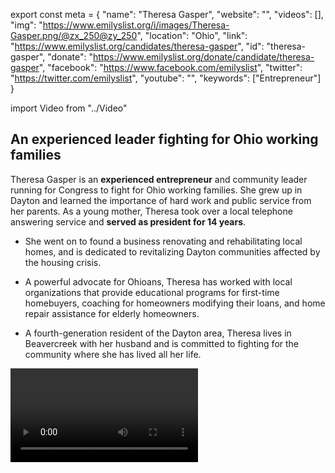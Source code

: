 export const meta = {
  "name": "Theresa Gasper",
  "website": "",
  "videos": [],
  "img": "https://www.emilyslist.org/i/images/Theresa-Gasper.png/@zx_250@zy_250",
  "location": "Ohio",
  "link": "https://www.emilyslist.org/candidates/theresa-gasper",
  "id": "theresa-gasper",
  "donate": "https://www.emilyslist.org/donate/candidate/theresa-gasper",
  "facebook": "https://www.facebook.com/emilyslist",
  "twitter": "https://twitter.com/emilyslist",
  "youtube": "",
  "keywords": ["Entrepreneur"]
}

import Video from "../Video"

## An experienced leader fighting for Ohio working families

Theresa Gasper is an **experienced entrepreneur** and community leader running for Congress to fight for Ohio working families. She grew up in Dayton and learned the importance of hard work and public service from her parents. As a young mother, Theresa took over a local telephone answering service and **served as president for 14 years**.

- She went on to found a business renovating and rehabilitating local homes, and is dedicated to revitalizing Dayton communities affected by the housing crisis.

- A powerful advocate for Ohioans, Theresa has worked with local organizations that provide educational programs for first-time homebuyers, coaching for homeowners modifying their loans, and home repair assistance for elderly homeowners.

- A fourth-generation resident of the Dayton area, Theresa lives in Beavercreek with her husband and is committed to fighting for the community where she has lived all her life.

<Video id="aaTG6ClZ_jg" />

## A powerful advocate working to expand economic opportunity

Theresa is running to expand economic opportunity for all hardworking Ohio families and to help create good-paying jobs in the Dayton area. “So many people in our community are struggling, through no fault of their own, but because policies are in place that make it difficult for them to stay afloat, let alone get ahead,” Theresa has said. “I want to live in a community where everyone has the chance to thrive.” When her father lost his job at the age of 55, she saw firsthand how changes in our economy hurt Ohio families. He found work at local hardware store before going on to buy and run a framing shop. Inspired by his grit, Theresa will fight tirelessly for every Ohioan to have the opportunity to succeed. “Our elected officials need to look out for the economic interests of all constituents, not just the few,” she has said. When elected, she will give Ohio working families a powerful new voice in Washington.

## An opportunity to flip a seat from red to blue

Theresa is challenging incumbent Republican Congressman Mike Turner, an out-of-touch extremist whose agenda hurts the working families he was elected to serve. This is an opportunity to flip a seat, and an important seat on the path to flipping the House. Theresa is running a grassroots campaign engaging new voters across the district that can serve as a model for how to make the entire state bluer as she takes this seat from the Republicans for the people of the 10th District. Let’s show her the full support of the EMILY’s List community and help elect this champion for Ohio working families to the U.S. House in 2018.

